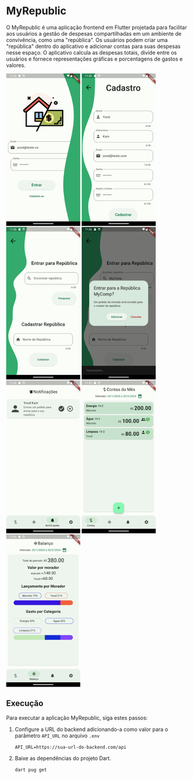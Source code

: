 # MyRepublic

O MyRepublic é uma aplicação frontend em Flutter projetada para facilitar aos usuários a gestão de despesas compartilhadas em um ambiente de convivência, como uma "república". Os usuários podem criar uma "república" dentro do aplicativo e adicionar contas para suas despesas nesse espaço. O aplicativo calcula as despesas totais, divide entre os usuários e fornece representações gráficas e porcentagens de gastos e valores.

<img src="/frontend/images/screenshots/1.png" alt="MyRepublic Login" heigth="500" width="200"> <img src="/frontend/images/screenshots/2.png" alt="MyRepublic Sign Up" heigth="500" width="200"> <img src="/frontend/images/screenshots/3.png" alt="MyRepublic Search Republic" heigth="500" width="200"> <img src="/frontend/images/screenshots/4.png" alt="MyRepublic Search Republic2" heigth="500" width="200"> <img src="/frontend/images/screenshots/5.png" alt="MyRepublic Notification" heigth="500" width="200"> <img src="/frontend/images/screenshots/6.png" alt="MyRepublic Invoices" heigth="500" width="200"> <img src="/frontend/images/screenshots/7.png" alt="MyRepublic Balance" heigth="500" width="200">

## Execução

Para executar a aplicação MyRepublic, siga estes passos:

1. Configure a URL do backend adicionando-a como valor para o parâmetro `API_URL` no arquivo `.env`
    ```
    API_URL=https://sua-url-do-backend.com/api
    ```
2. Baixe as dependências do projeto Dart.
    ```
    dart pug get
    ```